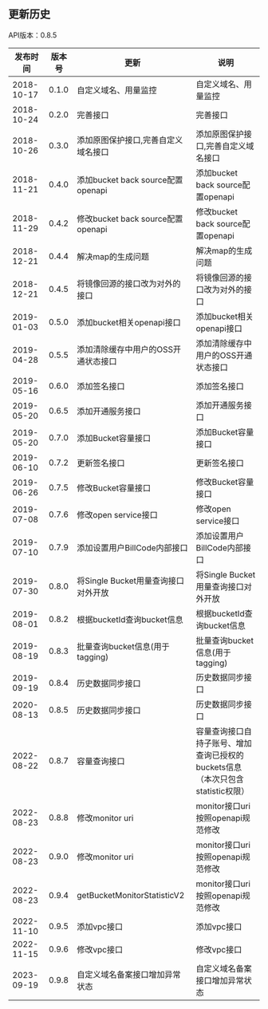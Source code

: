 更新历史
---------------------------------------------------------------------
API版本：0.8.5

| 发布时间       | 版本号   | 更新       | 说明
|------------|-------|-----------|---------|
| 2018-10-17 | 0.1.0 | 自定义域名、用量监控 | 自定义域名、用量监控
| 2018-10-24 | 0.2.0 | 完善接口 |完善接口
| 2018-10-26 | 0.3.0 | 添加原图保护接口,完善自定义域名接口 | 添加原图保护接口,完善自定义域名接口
| 2018-11-21 | 0.4.0 | 添加bucket back source配置openapi | 添加bucket back source配置openapi
| 2018-11-29 | 0.4.2 | 修改bucket back source配置openapi | 修改bucket back source配置openapi
| 2018-12-21 | 0.4.4 | 解决map的生成问题 | 解决map的生成问题
| 2018-12-21 | 0.4.5 | 将镜像回源的接口改为对外的接口 | 将镜像回源的接口改为对外的接口
| 2019-01-03 | 0.5.0 | 添加bucket相关openapi接口 | 添加bucket相关openapi接口
| 2019-04-28 | 0.5.5 | 添加清除缓存中用户的OSS开通状态接口 | 添加清除缓存中用户的OSS开通状态接口
| 2019-05-16 | 0.6.0 | 添加签名接口 | 添加签名接口
| 2019-05-20 | 0.6.5 | 添加开通服务接口 | 添加开通服务接口
| 2019-05-20 | 0.7.0 | 添加Bucket容量接口 | 添加Bucket容量接口
| 2019-06-10 | 0.7.2 | 更新签名接口 | 更新签名接口
| 2019-06-26 | 0.7.5 | 修改Bucket容量接口 | 修改Bucket容量接口
| 2019-07-08 | 0.7.6 | 修改open service接口 | 修改open service接口
| 2019-07-10 | 0.7.9 | 添加设置用户BillCode内部接口 | 添加设置用户BillCode内部接口
| 2019-07-30 | 0.8.0 | 将Single Bucket用量查询接口对外开放 | 将Single Bucket用量查询接口对外开放
| 2019-08-01 | 0.8.2 | 根据bucketId查询bucket信息 | 根据bucketId查询bucket信息
| 2019-08-19 | 0.8.3 | 批量查询bucket信息(用于tagging) | 批量查询bucket信息(用于tagging)
| 2019-09-19 | 0.8.4 | 历史数据同步接口 | 历史数据同步接口
| 2020-08-13 | 0.8.5 | 历史数据同步接口 | 历史数据同步接口
| 2022-08-22 | 0.8.7 | 容量查询接口 | 容量查询接口自持子账号、增加查询已授权的buckets信息（本次只包含statistic权限）
| 2022-08-23 | 0.8.8 | 修改monitor uri | monitor接口uri按照openapi规范修改
| 2022-08-23 | 0.9.0 | 修改monitor uri | monitor接口uri按照openapi规范修改
| 2022-08-23 | 0.9.4 | getBucketMonitorStatisticV2 | monitor接口uri按照openapi规范修改
| 2022-11-10 | 0.9.5 | 添加vpc接口 | 添加vpc接口
| 2022-11-15 | 0.9.6 | 修改vpc接口 | 修改vpc接口
| 2023-09-19 | 0.9.8 | 自定义域名备案接口增加异常状态 | 自定义域名备案接口增加异常状态

